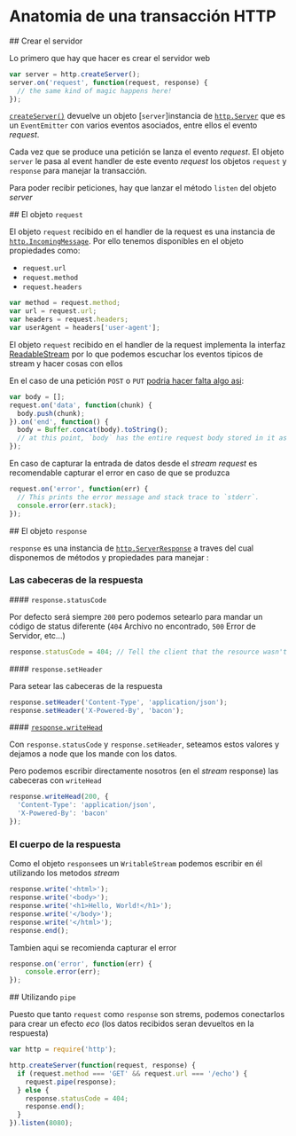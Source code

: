 # Anatomia de una transacción HTTP

## Crear el servidor 

Lo primero que hay que hacer es crear el servidor web 

```javascript
var server = http.createServer();
server.on('request', function(request, response) {
  // the same kind of magic happens here!
});
```

[`createServer()`](https://nodejs.org/api/http.html#http_http_createserver_requestlistener) devuelve un objeto [`server`]instancia de [`http.Server`](https://nodejs.org/api/http.html#http_class_http_server) que es un `EventEmitter` con varios eventos asociados, entre ellos el evento _request_.

Cada vez que se produce una petición se lanza el evento _request_.
El objeto `server` le pasa al event handler de este evento _request_ los objetos `request` y `response` para manejar la transacción.

Para poder recibir peticiones, hay que lanzar el método `listen` del objeto _server_

## El objeto `request` 

El objeto `request` recibido en el handler de la request es una instancia de [`http.IncomingMessage`](https://nodejs.org/dist/latest-v4.x/docs/api/http.html#http_class_http_incomingmessage). Por ello tenemos disponibles en el objeto propiedades como:

- `request.url`
- `request.method`
- `request.headers`

```javascript
var method = request.method;
var url = request.url;
var headers = request.headers;
var userAgent = headers['user-agent'];
```

El objeto `request` recibido en el handler de la request implementa la interfaz [ReadableStream](https://nodejs.org/api/stream.html#stream_class_stream_readable) por lo que podemos escuchar los eventos tipicos de stream y hacer cosas con ellos

En el caso de una petición `POST` o `PUT` [podria hacer falta algo asi](https://nodejs.org/en/docs/guides/anatomy-of-an-http-transaction/#request-body):

```javascript
var body = [];
request.on('data', function(chunk) {
  body.push(chunk);
}).on('end', function() {
  body = Buffer.concat(body).toString();
  // at this point, `body` has the entire request body stored in it as a string
});
```

En caso de capturar la entrada de datos desde el _stream request_ es recomendable capturar el error en caso de que se produzca

```javascript
request.on('error', function(err) {
  // This prints the error message and stack trace to `stderr`.
  console.error(err.stack);
});
```

## El objeto `response` 

`response` es una instancia de [`http.ServerResponse`](https://nodejs.org/dist/latest-v4.x/docs/api/http.html#http_class_http_serverresponse) a traves del cual disponemos de métodos y propiedades para manejar :

### Las cabeceras de la respuesta 

#### `response.statusCode`

Por defecto será siempre `200` pero podemos setearlo para mandar un código de status diferente (`404` Archivo no encontrado, `500` Error de Servidor, etc...)

```javascript
response.statusCode = 404; // Tell the client that the resource wasn't found.
```

#### `response.setHeader`

Para setear las cabeceras de la respuesta

```javascript
response.setHeader('Content-Type', 'application/json');
response.setHeader('X-Powered-By', 'bacon');
```

#### [`response.writeHead`](https://nodejs.org/api/http.html#http_response_writehead_statuscode_statusmessage_headers)

Con `response.statusCode` y `response.setHeader`, seteamos estos valores y dejamos a node que los mande con los datos.

Pero podemos escribir directamente nosotros (en el _stream_ response) las cabeceras con `writeHead`

```javascript
response.writeHead(200, {
  'Content-Type': 'application/json',
  'X-Powered-By': 'bacon'
}); 
```

### El cuerpo de la respuesta 

Como el objeto `response`es un `WritableStream` podemos escribir en él utilizando los metodos _stream_

```javascript
response.write('<html>');
response.write('<body>');
response.write('<h1>Hello, World!</h1>');
response.write('</body>');
response.write('</html>');
response.end();
```

Tambien aqui se recomienda capturar el error

```javascript
response.on('error', function(err) {
    console.error(err);
});
```

## Utilizando `pipe`

Puesto que tanto `request` como `response` son strems, podemos conectarlos para crear un efecto _eco_ (los datos recibidos seran devueltos en la respuesta)

```javascript
var http = require('http');

http.createServer(function(request, response) {
  if (request.method === 'GET' && request.url === '/echo') {
    request.pipe(response);
  } else {
    response.statusCode = 404;
    response.end();
  }
}).listen(8080);
```